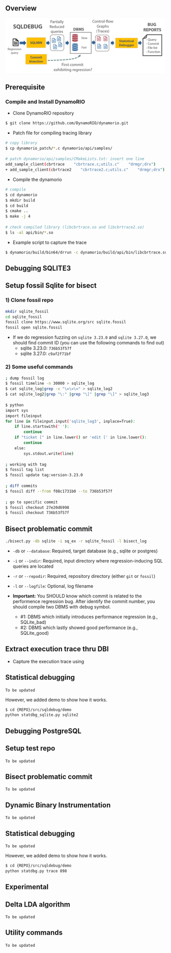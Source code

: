Overview
--------

![alt text](../../doc/sqldebug.png "Overview of SQLDebug")


Prerequisite
------------

### Compile and Install DynamoRIO

* Clone DynamoRIO repository

```bash
$ git clone https://github.com/DynamoRIO/dynamorio.git
```

* Patch file for compiling tracing library

```bash
# copy library
$ cp dynamorio_patch/*.c dynamorio/api/samples/

# patch dynamorio/api/samples/CMakeLists.txt: insert one line
add_sample_client(cbrtrace    "cbrtrace.c;utils.c"    "drmgr;drx")
+ add_sample_client(cbrtrace2    "cbrtrace2.c;utils.c"    "drmgr;drx")
```

* Compile the dynamorio

```bash
# compile
$ cd dynamorio
$ mkdir build
$ cd build
$ cmake ..
$ make -j 4

# check compiled library (libcbrtrace.so and libcbrtrace2.so)
$ ls -al api/bin/*.so
```

* Example script to capture the trace

```bash
$ dynamorio/build/bin64/drrun -c dynamorio/build/api/bin/libcbrtrace.so -- YOUR_SQLITE YOUR_DB.db <  YOUR_QUERY.sql
```

Debugging SQLITE3
-----------------

## Setup fossil Sqlite for bisect

### 1) Clone fossil repo

```bash
mkdir sqlite_fossil
cd sqlite_fossil
fossil clone https://www.sqlite.org/src sqlite.fossil
fossil open sqlite.fossil
```

* If we do regression fuzzing on `sqlite 3.23.0` and `sqlite 3.27.0`, we should find commit ID (you can use the following commands to find out)
  * sqlite 3.23.0: `736b53f57f`
  * sqlite 3.27.0: `c9af2f71bf`

### 2) Some useful commands

```bash
; dump fossil log
$ fossil timeline -n 30000 > sqlite_log
$ cat sqlite_log|grep -v "\=\=\=" > sqlite_log2
$ cat sqlite_log2|grep "\:" |grep "\[" |grep "\]" > sqlite_log3

$ python
import sys
import fileinput
for line in fileinput.input('sqlite_log3', inplace=True):
    if line.startswith(' '):
        continue
    if "ticket [" in line.lower() or 'edit [' in line.lower():
        continue
    else:
        sys.stdout.write(line)

; working with tag
$ fossil tag list
$ fossil update tag:version-3.23.0

; diff commits
$ fossil diff --from f08c1731b0 --to 736b53f57f

; go to specific commit
$ fossil checkout 27e20d6998
$ fossil checkout 736b53f57f

```

## Bisect problematic commit

``` bash
./bisect.py -db sqlite -i sq_ex -r sqlite_fossil -l bisect_log
```

* `-db` or `--database`: Required, target database (e.g., sqlite or postgres)

* `-i` or `--indir`: Required, input directory where regression-inducing SQL queries are located

* `-r` or `--repodir`: Required, repository directory (either `git` or `fossil`)

* `-l` or `--logfile`: Optional, log filename

* **Important:** You SHOULD know which commit is related to the performence regression bug. After identify the commit number, you should compile two DBMS with debug symbol.

  * #1: DBMS which initially introduces performance regression (e.g., SQLite_bad)
  * #2: DBMS which lastly showed good performance (e.g., SQLite_good)

## Extract execution trace thru DBI

* Capture the execution trace using

## Statistical debugging

`To be updated`

However, we added demo to show how it works.

```bash
$ cd {REPO}/src/sqldebug/demo
python statdbg_sqlite.py sqlite2
```


Debugging PostgreSQL
---------------------

## Setup test repo

`To be updated`

## Bisect problematic commit

`To be updated`

## Dynamic Binary Instrumentation

`To be updated`

## Statistical debugging

`To be updated`

However, we added demo to show how it works.

``` bash
$ cd {REPO}/src/sqldebug/demo
python statdbg.py trace 898
```


Experimental
------------

## Delta LDA algorithm

`To be updated`

## Utility commands

`To be updated`